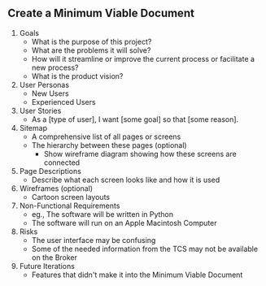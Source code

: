 ## Create a Minimum Viable Document

1. Goals
   - What is the purpose of this project?
   - What are the problems it will solve?
   - How will it streamline or improve the current process or facilitate a new process?
   - What is the product vision?
2. User Personas
   - New Users
   - Experienced Users
3. User Stories
   - As a [type of user], I want [some goal] so that [some reason].
4. Sitemap
   - A comprehensive list of all pages or screens
   - The hierarchy between these pages (optional)
     - Show wireframe diagram showing how these screens are connected
5. Page Descriptions
   - Describe what each screen looks like and how it is used
6. Wireframes (optional)
   - Cartoon screen layouts
7. Non-Functional Requirements
   - eg., The software will be written in Python
   - The software will run on an Apple Macintosh Computer
8. Risks
   - The user interface may be confusing
   - Some of the needed information from the TCS may not be available on the Broker
9. Future Iterations
   - Features that didn't make it into the Minimum Viable Document
